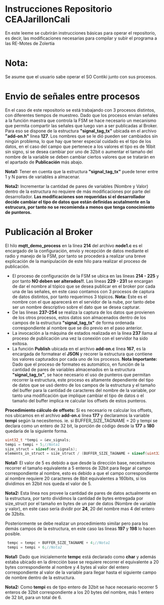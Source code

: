 # Instrucciones Repositorio CEAJarillonCali

En este leeme se cubrirán instrucciones básicas para operar el repositorio, es decir, las modificaciones necesarias para compilar y subir el programa a las RE-Motes de Zolertia

# Nota:
Se asume que el usuario sabe operar el SO Contiki junto con sus procesos.

# Envio de señales entre procesos

En el caso de este repositorio se está trabajando con 3 procesos distintos, con diferentes tiempos de muestreo. Dado que los procesos envian señales a la función maestra que controla la FSM se hace necesario un mecanismo que permita compartir las señales que luego van a ser publicadas al Broker. Para eso se dispone de la estructura **"signal_tag_tx"** ubicada en el archivo **"add-on.h"** linea **127**. Los nombres que se le dió pueden ser cambiados sin ningún problema, lo que hay que tener especial cuidado es el tipo de los datos, en el caso del campo que pertenece a los valores el tipo es de 16bit sin signo, si se desea cambiar por uno de 32bit o aumentar el tamaño del nombre de la variable se deben cambiar ciertos valores que se tratarán en el apartado de **Publicación** más abajo.

**Nota1:** Tener en cuenta que la estructura **"signal_tag_tx"** puede tener entre 1 y N pares de variables a almacenar.

**Nota2:** Incrementar la cantidad de pares de variables (Nombre y Valor) dentro de la estructura no requiere de más modificaciones por parte del desarrollador.
**Las modificaciones son requeridas si el desarrollador decide cambiar el tipo de datos que están definidas acutalmente en la estrucura, por tanto no se recomienda a menos que tenga conocimiento de punteros.**

# Publicación al Broker

El hilo **mqtt_demo_process** en la línea **214** del archivo **node1.c** es el encargado de la configuración, envío y recepción de datos mediante el radio y manejo de la FSM, por tanto se procederá a realizar una breve explicación de la manipulación de este hilo para realizar el proceso de publicación.

- El proceso de configuración de la FSM se ubica en las líneas **214 - 225** y por tanto **NO deben ser alterados!!**. Las líneas **229 - 231** se encargan de dar el nombre al tópico que se desea publicar en el broker por cada una de las señales, en este caso contamos con 3 procesos de captura de datos distintos, por tanto requerimos 3 tópicos. **Nota:** Este es el nombre con el que aparecerá en el servidor de la nube, por tanto debe ser un nombre descriptivo sobre el dato que se desea capturar.
- De las líneas **237-254** se realiza la captura de los datos que provienen de los otros procesos, estos datos son almacenados dentro de los campos de la estructura **"signal_tag_tx"** de forma ordenada correspondiente al nombre que se dio previo en el paso anterior.
- La invocación a la máquina de estados realizada en la línea **237** llama al proceso de publicación una vez la conexión con el servidor ha sido exitosa.
- La función **Publish** ubicada en el archivo **add-on.c** línea **167**, es la encargada de formatear el **JSON** y recorer la estructura que contiene los valores capturados por cada uno de los procesos.
**Nota Importante:** Dado que el proceso de formateo es automático, en función de la cantidad de pares de variables almacenados en la estructura **"signal_tag_tx"**, se hace necesario el uso de punteros que permitan recorrer la estructura, este proceso es altamente dependiente del tipo de datos que se usó dentro de los campos de la estructura y el tamaño del buffer para la cantidad de caracteres del nombre de la variable, por tanto una modificación que implique cambiar el tipo de datos o el tamaño del buffer implica re calcular los offsets de estos punteros.

**Procedimiento cálculo de offsets:** Si es necesario re calcular los offsets, nos ubicamos en el archivo **add-on.c** línea **177** y declaramos la variable **tempi** según la necesitemos.
ie. si BUFFER_SIZE_TAGNAME = 20 y tempi se declara como un entero de 32 bit, la porción de código desde la **177** a **180** quedaría de la siguiente forma.
```c
uint32_t *tempi = &ev_signals;
tempi = tempi + 5;//Nota1
size_struct = sizeof(ev_signals);
elements_in_struct = size_struct / (BUFFER_SIZE_TAGNAME + sizeof(uint32_t));//Nota2
```
**Nota1:** El valor de 5 es debido a que desde la dirección base, necesitamos recorrer el tamaño equivalente a 5 enteros de 32bit para llegar al campo correspondiente al nombre, esto es debido a que el campo correspondiente al nombre requiere 20 caracteres de 8bit equivalentes a 160bits, si los dividimos en 32bit nos queda el valor de 5.

**Nota2:** Esta línea nos provee la cantidad de pares de datos actualmente en la estructura, por tanto dividimos la cantidad de bytes entregada por size_struct por el tamaño en bytes de un par de datos (Nombre de variable y valor), en este caso sería dividir por **24**, 20 del nombre mas 4 del entero de 32bits.

Posteriormente se debe realizar un procedimiento similar pero para los demás campos de la estructura, en este caso las lineas **197** y **198** lo hacen posible.

```c
 tempc = tempc + BUFFER_SIZE_TAGNAME + 4;//Nota1
 tempi = tempi + 6;//Nota2
```
**Nota1:** Dado que inicialemente **tempc** está declarado como **char** y además estaba ubicado en la dirección base se requiere recorrer el equivalente a 20 bytes correspondiente al nombre y 4 bytes al valor del entero correspondiente al valor de la variable para llegar hasta el siguiente campo de nombre dentro de la estructura.

**Nota2:** Como **tempi** es de tipo entero de 32bit se hace necesario recorrer 5 enteros de 32bit correspondiente a los 20 bytes del nombre, más 1 entero de 32 bit, para un total de 6.
